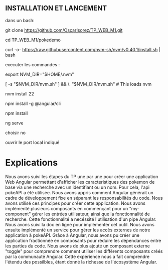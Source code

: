 ## INSTALLATION ET LANCEMENT
dans un bash:

git clone https://github.com/OscarIsorez/TP_WEB_M1.git

cd TP_WEB_M1/pokedemo

curl -o- https://raw.githubusercontent.com/nvm-sh/nvm/v0.40.1/install.sh | bash

executer les commandes : 

export NVM_DIR="$HOME/.nvm"

[ -s "$NVM_DIR/nvm.sh" ] && \. "$NVM_DIR/nvm.sh"  # This loads nvm

nvm install 22

npm install -g @angular/cli

npm install

ng serve

choisir no

ouvrir le port local indiqué

# Explications 

Nous avons suivi les étapes du TP une par une pour créer une application Web Angular permettant d'afficher les caracteristiques des pokemon de base via une recherche avec un identifiant ou un nom. Pour cela, l'api pokeAPI a été utilisée. Nous avons appris comment Angular générait un cadre de développement fixe en séparant les responsabilités du code. Nous avons utilisé ces principes pour créer cette application. Nous avons implémenté plusieurs composants en commençant pour un "my-component" gérer les entrées utilisateur, ainsi que la fonctionnalité de recherche. Cette fonctionnalité a necéssité l'utilisation d'un pipe Angular. Nous avons suivi la doc en ligne pour implémenter cet outil. Nous avons ensuite implémenté un service pour gérer les accès externes de notre application à pokeAPI. Grâce à Angular, nous avons pu créer une application fractionnée en composants pour réduire les dépendances entre les parties du code. Nous avons de plus ajouté un composant externe "toggle" pour comprendre comment utiliser les différents composants créés par la communauté Angular. Cette expérience nous a fait comprendre l'étendu des possilbles, étant donné la richesse de l'écosystème Angular.


